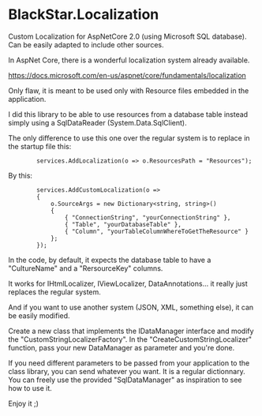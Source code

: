 # BlackStar.Localization
Custom Localization for AspNetCore 2.0 (using Microsoft SQL database). Can be easily adapted to include other sources.

In AspNet Core, there is a wonderful localization system already available.

https://docs.microsoft.com/en-us/aspnet/core/fundamentals/localization

Only flaw, it is meant to be used only with Resource files embedded in the application.

I did this library to be able to use resources from a database table instead simply using a SqlDataReader (System.Data.SqlClient).

The only difference to use this one over the regular system is to replace in the startup file this:

            services.AddLocalization(o => o.ResourcesPath = "Resources");

By this:

            services.AddCustomLocalization(o =>
            {
                o.SourceArgs = new Dictionary<string, string>()
                {
                    { "ConnectionString", "yourConnectionString" },
                    { "Table", "yourDatabaseTable" },
                    { "Column", "yourTableColumnWhereToGetTheResource" }
                };
            });

In the code, by default, it expects the database table to have a "CultureName" and a "RersourceKey" columns.

It works for IHtmlLocalizer, IViewLocalizer, DataAnnotations... it really just replaces the regular system.

And if you want to use another system (JSON, XML, something else), it can be easily modified.

Create a new class that implements the IDataManager interface and modify the "CustomStringLocalizerFactory". In the "CreateCustomStringLocalizer" function, pass your new DataManager as parameter and you're done.

If you need different parameters to be passed from your application to the class library, you can send whatever you want. It is a regular dictionnary. You can freely use the provided "SqlDataManager" as inspiration to see how to use it.

Enjoy it ;)
